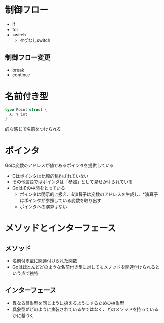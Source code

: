 # 制御フロー

* if
* for
* switch
  * タグなしswitch

## 制御フロー変更

* break
* continue

# 名前付き型

```go
type Point struct {
  X, Y int
}
```

的な感じで名前をつけられる

# ポインタ

Goは変数のアドレスが値であるポインタを提供している

* Cはポインタは比較的制約されていない
* その他言語ではポインタは「参照」として見せかけられている
* Goはその中間をとっている
  * ポインタは明示的に扱え、&演算子は変数のアドレスを生成し、*演算子はポインタが参照している変数を取り出す
  * ポインタへの演算はない
  
# メソッドとインターフェース

## メソッド

* 名前付き型に関連付けられた関数
* Goはほとんどどのような名前付き型に対してもメソッドを関連付けられるという点で独特

## インターフェース

* 異なる具象型を同じように扱えるようにするための抽象型
* 具象型がどのように実装されているかではなく、どのメソッドを持っているかに基づく